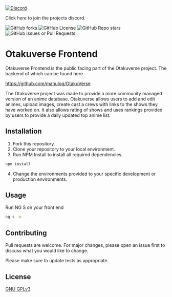 

<a href="https://discord.gg/xay6yPavuS">
  <img alt="Discord" src="https://img.shields.io/discord/1223802253010407516">
</a>

Click here to join the projects discord.

![GitHub forks](https://img.shields.io/github/forks/mahuloq/otakuverse)  ![GitHub License](https://img.shields.io/github/license/mahuloq/fe_OtakuVerse) ![GitHub Repo stars](https://img.shields.io/github/stars/mahuloq/fe_OtakuVerse) ![GitHub Issues or Pull Requests](https://img.shields.io/github/issues/mahuloq/fe_OtakuVerse)




# Otakuverse Frontend

Otakuverse Frontend is the public facing part of the Otakuverse project. The backend of which can be found here

https://github.com/mahuloq/OtakuVerse

The Otakuverse project was made to provide a more community managed version of an anime database. Otakuverse allows users to add and edit animes, upload images, create cast a crews with links to the shows they have worked on. It also allows rating of shows and uses rankings provided by users to provide a daily updated top anime list. 

## Installation

1. Fork this repository.
2. Clone your repository to your local environment.
3. Run NPM Install to install all required dependencies.
```bash
npm install
```
4. Change the environments provided to your specific development or production environments.


## Usage
Run NG S on your front end
```bash
ng s -o
```

## Contributing

Pull requests are welcome. For major changes, please open an issue first
to discuss what you would like to change.

Please make sure to update tests as appropriate.

## License

[GNU GPLv3](https://choosealicense.com/licenses/gpl-3.0/#)

